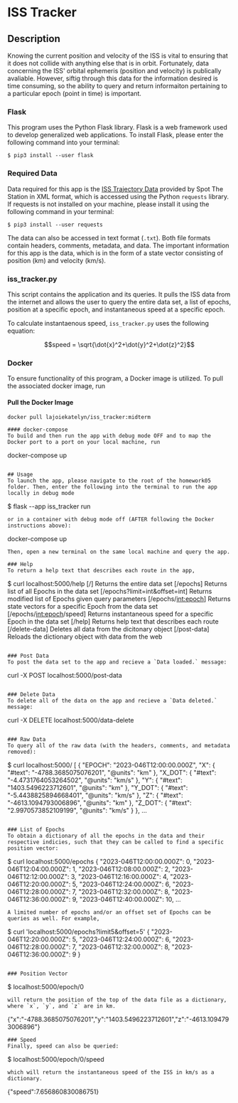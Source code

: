 # ISS Tracker

## Description
Knowing the current position and velocity of the ISS is vital to ensuring that it does not collide with anything else that is in orbit. Fortunately, data concerning the ISS' orbital ephemeris (position and velocity) is publically avaliable. However, siftig through this data for the information desired is time consuming, so the ability to query and return informaiton pertaining to a particular epoch (point in time) is important.

### Flask
This program uses the Python Flask library. Flask is a web framework used to develop generalized web applications. To install Flask, please enter the following command into your terminal:

```
$ pip3 install --user flask
```

### Required Data
Data required for this app is the [ISS Trajectory Data](https://spotthestation.nasa.gov/trajectory_data.cfm) provided by Spot The Station in XML format, which is accessed using the Python `requests` library. If requests is not installed on your machine, please install it using the following command in your terminal:

```
$ pip3 install --user requests
```
The data can also be accessed in text format (`.txt`). Both file formats contain headers, comments, metadata, and data. The important information for this app is the data, which is in the form of a state vector consisting of position (km) and velocity (km/s).

### iss_tracker.py
This script contains the application and its queries. It pulls the ISS data from the internet and allows the user to query the entire data set, a list of epochs, position at a specific epoch, and instantaneous speed at a specific epoch.

To calculate instantaenous speed, `iss_tracker.py` uses the following equation:
```math
speed = \sqrt{\dot{x}^2+\dot{y}^2+\dot{z}^2}
```

### Docker
To ensure functionality of this program, a Docker image is utilized. To pull the associated docker image, run

#### Pull the Docker Image
```
docker pull lajoiekatelyn/iss_tracker:midterm

#### docker-compose
To build and then run the app with debug mode OFF and to map the Docker port to a port on your local machine, run
```
docker-compose up
```

## Usage
To launch the app, please navigate to the root of the homework05 folder. Then, enter the following into the terminal to run the app locally in debug mode
```
$ flask --app iss_tracker run
```
or in a container with debug mode off (AFTER following the Docker instructions above):
```
docker-compose up
```
Then, open a new terminal on the same local machine and query the app.

### Help
To return a help text that describes each route in the app,
```
$ curl localhost:5000/help
[/]   Returns the entire data set
[/epochs]  Returns list of all Epochs in the data set
[/epochs?limit=int&offset=int] Returns modified list of Epochs given query parameters
[/epochs/<int:epoch>]    Returns state vectors for a specific Epoch from the data set
[/epochs/<int:epoch>/speed]  Returns instantaneous speed for a specific Epoch in the data set
[/help]  Returns help text that describes each route
[/delete-data] Deletes all data from the dicitonary object
[/post-data]  Reloads the dictionary object with data from the web
```

### Post Data
To post the data set to the app and recieve a `Data loaded.` message:
```
curl -X POST localhost:5000/post-data
```

### Delete Data
To delete all of the data on the app and recieve a `Data deleted.` message:
```
curl -X DELETE localhost:5000/data-delete
```

### Raw Data
To query all of the raw data (with the headers, comments, and metadata removed):
```
$ curl localhost:5000/
[
  {
    "EPOCH": "2023-046T12:00:00.000Z",
    "X": {
      "#text": "-4788.3685075076201",
      "@units": "km"
    },
    "X_DOT": {
      "#text": "-4.4731764053264502",
      "@units": "km/s"
    },
    "Y": {
      "#text": "1403.5496223712601",
      "@units": "km"
    },
    "Y_DOT": {
      "#text": "-5.4438825894668401",
      "@units": "km/s"
    },
    "Z": {
      "#text": "-4613.1094793006896",
      "@units": "km"
    },
    "Z_DOT": {
      "#text": "2.9970573852109199",
      "@units": "km/s"
    }
  },
  ...

```

### List of Epochs
To obtain a dictionary of all the epochs in the data and their respective indicies, such that they can be called to find a specific position vector:
```
$ curl localhost:5000/epochs
{
  "2023-046T12:00:00.000Z": 0,
  "2023-046T12:04:00.000Z": 1,
  "2023-046T12:08:00.000Z": 2,
  "2023-046T12:12:00.000Z": 3,
  "2023-046T12:16:00.000Z": 4,
  "2023-046T12:20:00.000Z": 5,
  "2023-046T12:24:00.000Z": 6,
  "2023-046T12:28:00.000Z": 7,
  "2023-046T12:32:00.000Z": 8,
  "2023-046T12:36:00.000Z": 9,
  "2023-046T12:40:00.000Z": 10,
  ...
```
A limited number of epochs and/or an offset set of Epochs can be queries as well. For example,
```
$ curl 'localhost:5000/epochs?limit5&offset=5'
{
  "2023-046T12:20:00.000Z": 5,
  "2023-046T12:24:00.000Z": 6,
  "2023-046T12:28:00.000Z": 7,
  "2023-046T12:32:00.000Z": 8,
  "2023-046T12:36:00.000Z": 9
}
```

### Position Vector
```
$ localhost:5000/epoch/0
```
will return the position of the top of the data file as a dictionary, where `x`, `y`, and `z` are in km.
```
{"x":"-4788.3685075076201","y":"1403.5496223712601","z":"-4613.1094793006896"}
```
### Speed
Finally, speed can also be queried:
```
$ localhost:5000/epoch/0/speed
```
which will return the instantaneous speed of the ISS in km/s as a dictionary.
```
{"speed":7.656860830086751}
```
